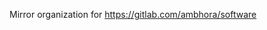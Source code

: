 <!--
- SPDX-License-Identifier: CC-BY-4.0
- Copyright (C) 2025 Jayesh Badwaik <j.badwaik@fz-juelich.de>
-->

Mirror organization for https://gitlab.com/ambhora/software

